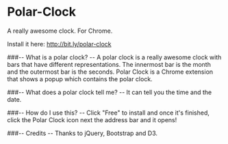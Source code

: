 Polar-Clock
===========

A really awesome clock. For Chrome.


Install it here: http://bit.ly/polar-clock

###-- What is a polar clock? --
A polar clock is a really awesome clock with bars that have different representations. The innermost bar is the month and the outermost bar is the seconds. Polar Clock is a Chrome extension that shows a popup which contains the polar clock.

###-- What does a polar clock tell me? --
It can tell you the time and the date.

###-- How do I use this? --
Click "Free" to install and once it's finished, click the Polar Clock icon next the address bar and it opens!

###-- Credits --
Thanks to jQuery, Bootstrap and D3.
